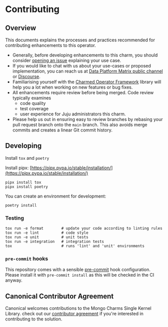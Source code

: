 # Contributing

## Overview

This documents explains the processes and practices recommended for contributing enhancements to
this operator.

- Generally, before developing enhancements to this charm, you should consider
  [opening an issue](https://github.com/canonical/mongo-single-kernel-library/issues) explaining
  your use case.
- If you would like to chat with us about your use-cases or proposed
  implementation, you can reach us at [Data Platform Matrix public channel](https://matrix.to/#/#charmhub-data-platform:ubuntu.com) or [Discourse](https://discourse.charmhub.io/).
- Familiarising yourself with the [Charmed Operator Framework](https://juju.is/docs/sdk) library will help you a lot when working
  on new features or bug fixes.
- All enhancements require review before being merged. Code review typically
  examines
  - code quality
  - test coverage
  - user experience for Juju administrators this charm.
- Please help us out in ensuring easy to review branches by rebasing your pull
  request branch onto the `main` branch. This also avoids merge commits and
  creates a linear Git commit history.

## Developing

Install `tox` and `poetry`

Install pipx: [https://pipx.pypa.io/stable/installation/](https://pipx.pypa.io/stable/installation/)

```shell
pipx install tox
pipx install poetry
```

You can create an environment for development:

```shell
poetry install
```

### Testing

```shell
tox run -e format        # update your code according to linting rules
tox run -e lint          # code style
tox run -e unit          # unit tests
tox run -e integration   # integration tests
tox                      # runs 'lint' and 'unit' environments
```

### `pre-commit` hooks

This repository comes with a sensible [pre-commit](https://github.com/pre-commit/pre-commit) hook configuration.
Please install it with `pre-commit install` as this will be checked in the CI anyway.

## Canonical Contributor Agreement

Canonical welcomes contributions to the Mongo Charms Single Kernel Library.
check out our [contributor agreement](https://ubuntu.com/legal/contributors) if you're interested in contributing to the solution.
